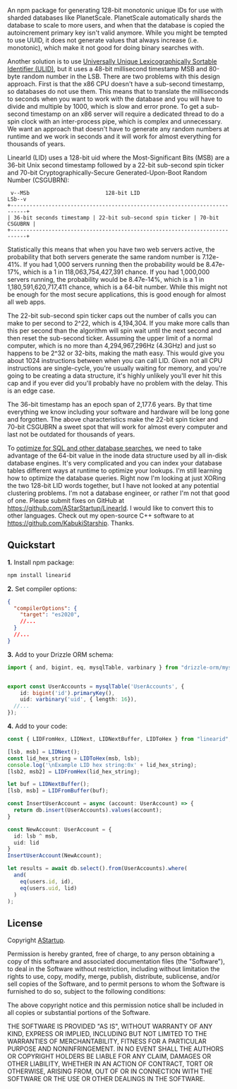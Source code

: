 An npm package for generating 128-bit monotonic unique IDs for use with sharded databases like PlanetScale. PlanetScale automatically shards the database to scale to more users, and when that the database is copied the autoincrement primary key isn't valid anymore. While you might be tempted to use UUID, it does not generate values that always increase (i.e. monotonic), which make it not good for doing binary searches with.

Another solution is to use [Universally Unique Lexicographically Sortable Identifier (ULID)](https://github.com/ulid/spec), but it uses a 48-bit millisecond timestamp MSB and 80-byte random number in the LSB. There are two problems with this design approach. First is that the x86 CPU doesn't have a sub-second timestamp, so databases do not use them. This means that to translate the milliseconds to seconds when you want to work with the database and you will have to divide and multiple by 1000, which is slow and error prone. To get a sub-second timestamp on an x86 server will require a dedicated thread to do a spin clock with an inter-process pipe, which is complex and unnecessary. We want an approach that doesn't have to generate any random numbers at runtime and we work in seconds and it will work for almost everything for thousands of years.

LinearId (LID) uses a 128-bit uid where the Most-Significant Bits (MSB) are a 36-bit Unix second timestamp followed by a 22-bit sub-second spin ticker and 70-bit Cryptographically-Secure Generated-Upon-Boot Random Number (CSGUBRN):

```AsciiArt
 v--MSb                        128-bit LID                           LSb--v
+---------------------------------------------------------------------------+
| 36-bit seconds timestamp | 22-bit sub-second spin ticker | 70-bit CSGUBRN |
+---------------------------------------------------------------------------+
```

Statistically this means that when you have two web servers active, the probability that both servers generate the same random number is 7.12e-41%. If you had 1,000 servers running then the probability would be 8.47e-17%, which is a 1 in 118,063,754,427,391 chance. If you had 1,000,000 servers running, the probability would be 8.47e-14%, which is a 1 in 1,180,591,620,717,411 chance, which is a 64-bit number. While this might not be enough for the most secure applications, this is good enough for almost all web apps.

The 22-bit sub-second spin ticker caps out the number of calls you can make to per second to 2^22, which is 4,194,304. If you make more calls than this per second than the algorithm will spin wait until the next second and then reset the sub-second ticker. Assuming the upper limit of a normal computer, which is no more than 4,294,967,296Hz (4.3GHz) and just so happens to be 2^32 or 32-bits, making the math easy. This would give you about 1024 instructions between when you can call LID. Given not all CPU instructions are single-cycle, you're usually waiting for memory, and you're going to be creating a data structure, it's highly unlikely you'll ever hit this cap and if you ever did you'll probably have no problem with the delay. This is an edge case.

The 36-bit timestamp has an epoch span of 2,177.6 years. By that time everything we know including your software and hardware will be long gone and forgotten. The above characteristics make the 22-bit spin ticker and 70-bit CSGUBRN a sweet spot that will work for almost every computer and last not be outdated for thousands of years.

To [optimize for SQL and other database searches](https://learn.microsoft.com/en-us/sql/relational-databases/sql-server-index-design-guide), we need to take advantage of the 64-bit value in the inode data structure used by all in-disk database engines. It's very complicated and you can index your database tables different ways at runtime to optimize your lookups. I'm still learning how to optimize the database queries. Right now I'm looking at just XORing the two 128-bit LID words together, but I have not looked at any potential clustering problems. I'm not a database engineer, or rather I'm not that good of one. Please submit fixes on GitHub at <https://github.com/AStarStartup/LinearId>. I would like to convert this to other languages. Check out my open-source C++ software to at <https://github.com/KabukiStarship>. Thanks.

## Quickstart

**1.** Install npm package:

```BASH
npm install linearid
```

**2.** Set compiler options:

```JSON
{
  "compilerOptions": {
    "target": "es2020",
    //...
  }
  //...
}
```

**3.** Add to your Drizzle ORM schema:

```TypeScript
import { and, bigint, eq, mysqlTable, varbinary } from "drizzle-orm/mysql-core";


export const UserAccounts = mysqlTable('UserAccounts', {
	id: bigint('id').primaryKey(),
	uid: varbinary('uid', { length: 16}),
  //...
});
```

**4.** Add to your code:

```TypeScript
const { LIDFromHex, LIDNext, LIDNextBuffer, LIDToHex } from "linearid";

[lsb, msb] = LIDNext();
const lid_hex_string = LIDToHex(msb, lsb);
console.log('\nExample LID hex string:0x' + lid_hex_string);
[lsb2, msb2] = LIDFromHex(lid_hex_string);

let buf = LIDNextBuffer();
[lsb, msb] = LIDFromBuffer(buf);

const InsertUserAccount = async (account: UserAccount) => {
  return db.insert(UserAccounts).values(account);
}

const NewAccount: UserAccount = {
  id: lsb ^ msb,
  uid: lid
}
InsertUserAccount(NewAccount);

let results = await db.select().from(UserAccounts).where(
  and(
    eq(users.id, id),
    eq(users.uid, lid)
  )
);
```

## License

Copyright [AStartup](https://astartup.net).

Permission is hereby granted, free of charge, to any person obtaining a copy of this software and associated documentation files (the "Software"), to deal in the Software without restriction, including without limitation the rights to use, copy, modify, merge, publish, distribute, sublicense, and/or sell copies of the Software, and to permit persons to whom the Software is furnished to do so, subject to the following conditions:

The above copyright notice and this permission notice shall be included in all copies or substantial portions of the Software.

THE SOFTWARE IS PROVIDED "AS IS", WITHOUT WARRANTY OF ANY KIND, EXPRESS OR IMPLIED, INCLUDING BUT NOT LIMITED TO THE WARRANTIES OF MERCHANTABILITY, FITNESS FOR A PARTICULAR PURPOSE AND NONINFRINGEMENT. IN NO EVENT SHALL THE AUTHORS OR COPYRIGHT HOLDERS BE LIABLE FOR ANY CLAIM, DAMAGES OR OTHER LIABILITY, WHETHER IN AN ACTION OF CONTRACT, TORT OR OTHERWISE, ARISING FROM, OUT OF OR IN CONNECTION WITH THE SOFTWARE OR THE USE OR OTHER DEALINGS IN THE SOFTWARE.
